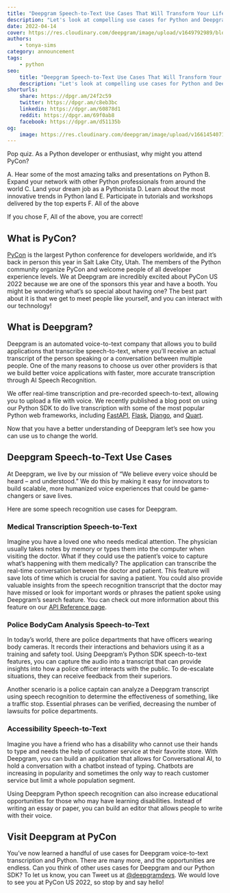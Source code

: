 ```yaml
---
title: "Deepgram Speech-to-Text Use Cases That Will Transform Your Life - (Special PyCon Edition)"
description: "Let's look at compelling use cases for Python and Deepgram's speech recognition technology in preparation for PyCon US 2022."
date: 2022-04-14
cover: https://res.cloudinary.com/deepgram/image/upload/v1649792989/blog/2022/04/pycon-deepgram-usecases/pycon-posts%402x.jpg
authors:
    - tonya-sims
category: announcement
tags:
    - python
seo:
    title: "Deepgram Speech-to-Text Use Cases That Will Transform Your Life - (Special PyCon Edition)"
    description: "Let's look at compelling use cases for Python and Deepgram's speech recognition technology in preparation for PyCon US 2022."
shorturls:
    share: https://dpgr.am/24f2c59
    twitter: https://dpgr.am/c8eb3bc
    linkedin: https://dpgr.am/60878d1
    reddit: https://dpgr.am/69f0ab8
    facebook: https://dpgr.am/d51135b
og:
    image: https://res.cloudinary.com/deepgram/image/upload/v1661454071/blog/pycon-deepgram-usecases/ograph.png
---
```


Pop quiz. As a Python developer or enthusiast, why might you attend PyCon?

A. Hear some of the most amazing talks and presentations on Python
B. Expand your network with other Python professionals from around the world
C. Land your dream job as a Pythonista
D. Learn about the most innovative trends in Python land
E. Participate in tutorials and workshops delivered by the top experts
F. All of the above

If you chose F, All of the above, you are correct!

## What is PyCon?

[PyCon](https://us.pycon.org/2022/) is the largest Python conference for developers worldwide, and it’s back in person this year in Salt Lake City, Utah. The members of the Python community organize PyCon and welcome people of all developer experience levels. We at Deepgram are incredibly excited about PyCon US 2022 because we are one of the sponsors this year and have a booth. You might be wondering what’s so special about having one? The best part about it is that we get to meet people like yourself, and you can interact with our technology!

## What is Deepgram?

Deepgram is an automated voice-to-text company that allows you to build applications that transcribe speech-to-text, where you’ll receive an actual transcript of the person speaking or a conversation between multiple people. One of the many reasons to choose us over other providers is that we build better voice applications with faster, more accurate transcription through AI Speech Recognition.

We offer real-time transcription and pre-recorded speech-to-text, allowing you to upload a file with voice. We recently published a blog post on using our Python SDK to do live transcription with some of the most popular Python web frameworks, including [FastAPI](https://developers.deepgram.com/blog/2022/03/live-transcription-fastapi/), [Flask](https://developers.deepgram.com/blog/2022/03/live-transcription-flask/), [Django](https://developers.deepgram.com/blog/2022/03/live-transcription-django/), and [Quart](https://developers.deepgram.com/blog/2022/03/live-transcription-quart/).

Now that you have a better understanding of Deepgram let’s see how you can use us to change the world.

## Deepgram Speech-to-Text Use Cases

At Deepgram, we live by our mission of “We believe every voice should be heard – and understood.” We do this by making it easy for innovators to build scalable, more humanized voice experiences that could be game-changers or save lives.

Here are some speech recognition use cases for Deepgram.

### Medical Transcription Speech-to-Text

Imagine you have a loved one who needs medical attention. The physician usually takes notes by memory or types them into the computer when visiting the doctor. What if they could use the patient’s voice to capture what’s happening with them medically? The application can transcribe the real-time conversation between the doctor and patient. This feature will save lots of time which is crucial for saving a patient. You could also provide valuable insights from the speech recognition transcript that the doctor may have missed or look for important words or phrases the patient spoke using Deepgram’s search feature. You can check out more information about this feature on our [API Reference page](https://developers.deepgram.com/api-reference/).

### Police BodyCam Analysis Speech-to-Text

In today’s world, there are police departments that have officers wearing body cameras. It records their interactions and behaviors using it as a training and safety tool. Using Deepgram’s Python SDK speech-to-text features, you can capture the audio into a transcript that can provide insights into how a police officer interacts with the public. To de-escalate situations, they can receive feedback from their superiors.

Another scenario is a police captain can analyze a Deepgram transcript using speech recognition to determine the effectiveness of something, like a traffic stop. Essential phrases can be verified, decreasing the number of lawsuits for police departments.

### Accessibility Speech-to-Text

Imagine you have a friend who has a disability who cannot use their hands to type and needs the help of customer service at their favorite store. With Deepgram, you can build an application that allows for Conversational AI, to hold a conversation with a chatbot instead of typing. Chatbots are increasing in popularity and sometimes the only way to reach customer service but limit a whole population segment.

Using Deepgram Python speech recognition can also increase educational opportunities for those who may have learning disabilities. Instead of writing an essay or paper, you can build an editor that allows people to write with their voice.

## Visit Deepgram at PyCon

You’ve now learned a handful of use cases for Deepgram voice-to-text transcription and Python. There are many more, and the opportunities are endless. Can you think of other uses cases for Deepgram and our Python SDK? To let us know, you can Tweet us at [@deepgramdevs](https://twitter.com/DeepgramDevs). We would love to see you at PyCon US 2022, so stop by and say hello!

        